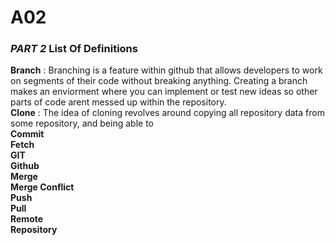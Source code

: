 # A02
### _PART 2_ List Of Definitions
**Branch** : Branching is a feature within github that allows developers to work on segments of their code without breaking anything. Creating a branch makes an enviorment where you can implement or test new ideas so other parts of code arent messed up within the repository. <br/>
**Clone** : The idea of cloning revolves around copying all repository data from some repository, and being able to <br/>
**Commit** <br/>
**Fetch** <br/>
**GIT**<br/>
**Github** <br/>
**Merge** <br/>
**Merge Conflict** <br/>
**Push** <br/>
**Pull** <br/>
**Remote** <br/>
**Repository** <br/>
